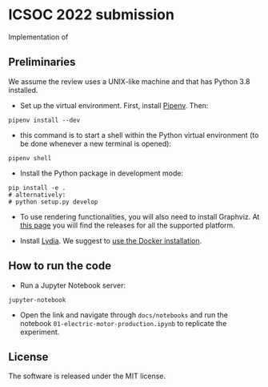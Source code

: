 # ICSOC 2022 submission

Implementation of <insert title of paper>

## Preliminaries

We assume the review uses a UNIX-like machine and that has Python 3.8 installed.

- Set up the virtual environment. 
First, install [Pipenv](https://pipenv-fork.readthedocs.io/en/latest/).
Then:
```
pipenv install --dev
```
                    
- this command is to start a shell within the Python virtual environment (to be done whenever a new terminal is opened):
```
pipenv shell
```

- Install the Python package in development mode:
```
pip install -e .
# alternatively:
# python setup.py develop 
```

- To use rendering functionalities, you will also need to install Graphviz. 
  At [this page](https://www.graphviz.org/download/) you will
  find the releases for all the supported platform.

- Install [Lydia](https://github.com/whitemech/lydia). 
  We suggest to [use the Docker installation](https://github.com/whitemech/lydia#use-the-docker-image).

## How to run the code

- Run a Jupyter Notebook server:

```
jupyter-notebook
```

- Open the link and navigate through `docs/notebooks` and run the notebook `01-electric-motor-production.ipynb` to
  replicate the experiment.

## License

The software is released under the MIT license.
